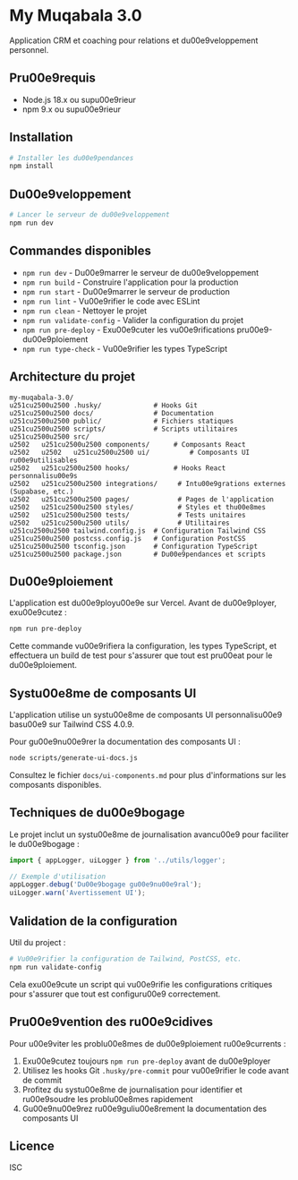 # My Muqabala 3.0

Application CRM et coaching pour relations et du00e9veloppement personnel.

## Pru00e9requis

- Node.js 18.x ou supu00e9rieur
- npm 9.x ou supu00e9rieur

## Installation

```bash
# Installer les du00e9pendances
npm install
```

## Du00e9veloppement

```bash
# Lancer le serveur de du00e9veloppement
npm run dev
```

## Commandes disponibles

- `npm run dev` - Du00e9marrer le serveur de du00e9veloppement
- `npm run build` - Construire l'application pour la production
- `npm run start` - Du00e9marrer le serveur de production
- `npm run lint` - Vu00e9rifier le code avec ESLint
- `npm run clean` - Nettoyer le projet
- `npm run validate-config` - Valider la configuration du projet
- `npm run pre-deploy` - Exu00e9cuter les vu00e9rifications pru00e9-du00e9ploiement
- `npm run type-check` - Vu00e9rifier les types TypeScript

## Architecture du projet

```
my-muqabala-3.0/
u251cu2500u2500 .husky/             # Hooks Git
u251cu2500u2500 docs/               # Documentation
u251cu2500u2500 public/             # Fichiers statiques
u251cu2500u2500 scripts/            # Scripts utilitaires
u251cu2500u2500 src/
u2502   u251cu2500u2500 components/      # Composants React
u2502   u2502   u251cu2500u2500 ui/          # Composants UI ru00e9utilisables
u2502   u251cu2500u2500 hooks/           # Hooks React personnalisu00e9s
u2502   u251cu2500u2500 integrations/     # Intu00e9grations externes (Supabase, etc.)
u2502   u251cu2500u2500 pages/            # Pages de l'application
u2502   u251cu2500u2500 styles/           # Styles et thu00e8mes
u2502   u251cu2500u2500 tests/            # Tests unitaires
u2502   u251cu2500u2500 utils/            # Utilitaires
u251cu2500u2500 tailwind.config.js  # Configuration Tailwind CSS
u251cu2500u2500 postcss.config.js   # Configuration PostCSS
u251cu2500u2500 tsconfig.json       # Configuration TypeScript
u251cu2500u2500 package.json        # Du00e9pendances et scripts
```

## Du00e9ploiement

L'application est du00e9ployu00e9e sur Vercel. Avant de du00e9ployer, exu00e9cutez :

```bash
npm run pre-deploy
```

Cette commande vu00e9rifiera la configuration, les types TypeScript, et effectuera un build de test pour s'assurer que tout est pru00eat pour le du00e9ploiement.

## Systu00e8me de composants UI

L'application utilise un systu00e8me de composants UI personnalisu00e9 basu00e9 sur Tailwind CSS 4.0.9.

Pour gu00e9nu00e9rer la documentation des composants UI :

```bash
node scripts/generate-ui-docs.js
```

Consultez le fichier `docs/ui-components.md` pour plus d'informations sur les composants disponibles.

## Techniques de du00e9bogage

Le projet inclut un systu00e8me de journalisation avancu00e9 pour faciliter le du00e9bogage :

```typescript
import { appLogger, uiLogger } from '../utils/logger';

// Exemple d'utilisation
appLogger.debug('Du00e9bogage gu00e9nu00e9ral');
uiLogger.warn('Avertissement UI');
```

## Validation de la configuration

Util du project :

```bash
# Vu00e9rifier la configuration de Tailwind, PostCSS, etc.
npm run validate-config
```

Cela exu00e9cute un script qui vu00e9rifie les configurations critiques pour s'assurer que tout est configuru00e9 correctement.

## Pru00e9vention des ru00e9cidives

Pour u00e9viter les problu00e8mes de du00e9ploiement ru00e9currents :

1. Exu00e9cutez toujours `npm run pre-deploy` avant de du00e9ployer
2. Utilisez les hooks Git `.husky/pre-commit` pour vu00e9rifier le code avant de commit
3. Profitez du systu00e8me de journalisation pour identifier et ru00e9soudre les problu00e8mes rapidement
4. Gu00e9nu00e9rez ru00e9guliu00e8rement la documentation des composants UI

## Licence

ISC
